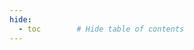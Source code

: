 ```yaml
---
hide:
  - toc        # Hide table of contents
---
```


<style>
  body {
    background-image: url('../images/bg.jpg');
    background-size: cover;
    background-position: center;
    background-repeat: no-repeat;
    background-attachment: fixed;
    font-family: Arial, sans-serif;
  }
</style>